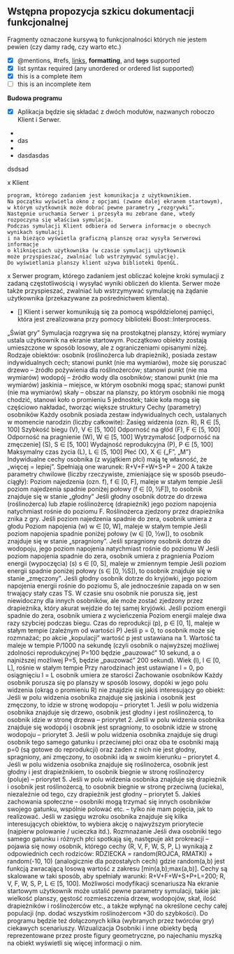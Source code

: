 Wstępna propozycja szkicu dokumentacji funkcjonalnej
-

Fragmenty oznaczone kursywą to funkcjonalności których nie jestem pewien (czy damy radę, czy warto etc.)

- [x] @mentions, #refs, [links](), **formatting**, and <del>tags</del> supported
- [x] list syntax required (any unordered or ordered list supported)
- [x] this is a complete item
- [ ] this is an incomplete item

<b>Budowa programu</b>

- [x] Aplikacja będzie się składać z dwóch modułów, nazwanych roboczo Klient i Serwer.
- 
- das
- 
- dasdasdas

dsdsad

x Klient

	program, którego zadaniem jest komunikacja z użytkownikiem. 
	Na początku wyświetla okno z opcjami (zwane dalej ekranem startowym), 
	w którym użytkownik może dobrać pewne parametry „rozgrywki”. 
	Następnie uruchamia Serwer i przesyła mu zebrane dane, wtedy rozpoczyna się właściwa symulacja. 
	Podczas symulacji Klient odbiera od Serwera informacje o obecnych wynikach symulacji 
	i na bieżąco wyświetla graficzną planszę oraz wysyła Serwerowi informacje 
	o kliknięciach użytkownika (w czasie symulacji użytkownik 
	może przyspieszać, zwalniać lub wstrzymywać symulację). 
	Do wyświetlania planszy klient używa biblioteki OpenGL. 

x Serwer
	program, którego zadaniem jest obliczać kolejne kroki symulacji z zadaną częstotliwością 
	i wysyłać wyniki obliczeń do klienta. Serwer może także przyspieszać, zwalniać lub wstrzymywać symulację 
	na żądanie użytkownika (przekazywane za pośrednictwem klienta).

- [] Klient i serwer komunikują się za pomocą współdzielonej pamięci, która jest zrealizowana przy pomocy biblioteki Boost::Interprocess. 


„Świat gry”
Symulacja rozgrywa się na prostokątnej planszy, której wymiary ustala użytkownik na ekranie startowym. Początkowo obiekty zostają umieszczone w sposób losowy, ale z ograniczeniami opisanymi niżej. Rodzaje obiektów:
osobnik (roślinożerca lub drapieżnik), posiada zestaw indywidualnych cech; stanowi punkt (nie ma wymiarów), może się poruszać
drzewo – źródło pożywienia dla roślinożerców; stanowi punkt (nie ma wymiarów) 
wodopój – źródło wody dla osobników; stanowi punkt (nie ma wymiarów) 
jaskinia – miejsce, w którym osobniki mogą spać; stanowi punkt (nie ma wymiarów) 
skały – obszar na planszy, po którym osobniki nie mogą chodzić, stanowi koło o promieniu 5 jednostek; takie koła mogą się częściowo nakładać, tworząc większe struktury
Cechy (parametry) osobników
Każdy osobnik posiada zestaw indywidualnych cech, ustalanych w momencie narodzin (liczby całkowite):
Zasięg widzenia (ozn. R), R ∈ [5, 100]
Szybkość biegu (V), V ∈ [5, 100]
Odporność na głód (F), F ∈ [5, 100]
Odporność na pragnienie (W), W ∈ [5, 100]
Wytrzymałość [odporność na zmęczenie] (S), S ∈ [5, 100]
Wydajność reprodukcyjna (P), P ∈ [5, 100]
Maksymalny czas życia (L), L ∈ [5, 100]
Płeć (X), X ∈ {„F”, „M”}
Indywidualne cechy osobnika (z wyjątkiem płci) mają tę własność, że „więcej = lepiej”. Spełniają one warunek: R+V+F+W+S+P = 200
A także parametry chwilowe (liczby rzeczywiste, zmieniające się w sposób pseudo-ciągły):
Poziom najedzenia (ozn. f), f ∈ [0, F], maleje w stałym tempie
Jeśli poziom najedzenia spadnie poniżej połowy (f ∈ [0, ½F]), to osobnik znajduje się w stanie „głodny”
Jeśli głodny osobnik dotrze do drzewa (roślinożerca) lub złapie roślinożercę (drapieżnik) jego poziom napojenia natychmiast rośnie do poziomu F. Roślinożerca zjedzony przez drapieżnika znika z gry.
Jeśli poziom najedzenia spadnie do zera, osobnik umiera z głodu
Poziom napojenia (w) w ∈  [0, W], maleje w stałym tempie
Jeśli poziom napojenia spadnie poniżej połowy (w ∈ [0, ½w]), to osobnik znajduje się w stanie „spragniony”.
Jeśli spragniony osobnik dotrze do wodopoju, jego poziom napojenia natychmiast rośnie do poziomu W
Jeśli poziom napojenia spadnie do zera, osobnik umiera z pragnienia
Poziom energii (wypoczęcia) (s) s ∈ [0, S], maleje w zmiennym tempie
Jeśli poziom energii spadnie poniżej połowy (s ∈ [0, ½S]), to osobnik znajduje się w stanie „zmęczony”. 
Jeśli głodny osobnik dotrze do kryjówki, jego poziom napojenia energii rośnie do poziomu S, ale jednocześnie zapada on w sen trwający stały czas TS. W czasie snu osobnik nie porusza się, jest niewidoczny dla innych osobników, ale może zostać zjedzony przez drapieżnika, który akurat wejdzie do tej samej kryjówki.
Jeśli poziom energii spadnie do zera, osobnik umiera z wycieńczenia
Poziom energii maleje dwa razy szybciej podczas biegu.
Czas do reprodukcji (p), p ∈ [0, 1], maleje w stałym tempie (zależnym od wartości P)
Jeśli p = 0, to osobnik może się rozmnażać; po akcie „kopulacji” wartość p jest ustawiana na 1. Wartość ta maleje w tempie P/1000 na sekundę (czyli osobnik o najwyższej możliwej zdolności reprodukcyjnej P=100 będzie „pauzować” 10 sekund, a o najniższej możliwej P=5, będzie „pauzować” 200 sekund).
Wiek (l), l ∈ [0, L],  rośnie w stałym tempie
Przy narodzinach jest ustawiane l = 0, po osiągnięciu l = L osobnik umiera ze starości
Zachowanie osobników
Każdy osobnik porusza się po planszy w sposób losowy, dopóki w jego polu widzenia (okrąg o promieniu R) nie znajdzie się jakiś interesujący go obiekt:
Jeśli w polu widzenia osobnika znajduje się jaskinia i osobnik jest zmęczony, to idzie w stronę wodopoju – priorytet 1.
Jeśli w polu widzenia osobnika znajduje się drzewo, osobnik jest głodny i jest roślinożercą, to osobnik idzie w stronę drzewa – priorytet 2.
Jeśli w polu widzenia osobnika znajduje się wodopój i osobnik jest spragniony, to osobnik idzie w stronę wodopoju – priorytet 3.
Jeśli w polu widzenia osobnika znajduje się drugi osobnik tego samego gatunku i przeciwnej płci oraz oba te osobniki mają p=0 (są gotowe do reprodukcji) oraz żaden z nich nie jest głodny, spragniony, ani zmęczony, to osobniki idą w swoim kierunku – priorytet 4.
Jeśli w polu widzenia osobnika znajduje się roślinożerca, osobnik jest głodny i jest drapieżnikiem, to osobnik biegnie w stronę roślinożercy (poluje) – priorytet 5.
Jeśli w polu widzenia osobnika znajduje się drapieżnik i osobnik jest roślinożercą, to osobnik biegnie w stronę przeciwną (ucieka), niezależnie od tego, czy drapieżnik jest głodny – priorytet 5.
Jakieś zachowania społeczne – osobniki mogą trzymać się innych osobników swojego gatunku, wspólnie polować etc. – tylko nie mam pojęcia, jak to realizować. 
Jeśli w zasięgu wzroku osobnika znajduje się kilka interesujących obiektów, to wybiera akcję o najwyższym priorytecie (najpierw polowanie / ucieczka itd.).
Rozmnażanie
Jeśli dwa osobniki tego samego gatunku i różnych płci spotkają się, następuje akt prokreacji – pojawia się nowy osobnik, którego cechy (R, V, F, W, S, P, L) wynikają z odpowiednich cech rodziców:
RDZIECKA = random(ROJCA, RMATKI) + random(-10, 10) (analogicznie dla pozostałych cech)
gdzie random(a,b) jest funkcją zwracającą losową wartość z zakresu [min(a,b);max(a,b)]. Cechy są skalowane w taki sposób, aby spełniały warunki: R+V+F+W+S+P+L=200; R, V, F, W, S, P, L ∈ [5, 100].
Możliwości modyfikacji scenariusza
Na ekranie startowym użytkownik może ustalić pewne parametry symulacji, takie jak: wielkość planszy, gęstość rozmieszczenia drzew, wodopojów, skał, ilość drapieżników i roślinożerców etc., a także wpłynąć na określone cechy całej populacji (np. dodać wszystkim roślinożercom +30 do szybkości). Do programu będzie też dołączonych kilka (wybranych przez twórców gry) ciekawych scenariuszy. 
Wizualizacja
Osobniki i inne obiekty będą reprezentowane przez proste figury geometryczne, po najechaniu myszką na obiekt wyświetli się więcej informacji o nim.
